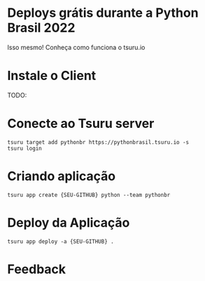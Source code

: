 # Deploys grátis durante a Python Brasil 2022

Isso mesmo!
Conheça como funciona o tsuru.io


# Instale o Client

TODO:

# Conecte ao Tsuru server

```
tsuru target add pythonbr https://pythonbrasil.tsuru.io -s
tsuru login
```

# Criando aplicação

```
tsuru app create {SEU-GITHUB} python --team pythonbr
```

# Deploy da Aplicação

```
tsuru app deploy -a {SEU-GITHUB} .
``` 

# Feedback
